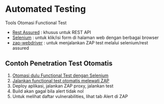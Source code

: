 # Automated Testing #

Tools Otomasi Functional Test

* [Rest Assured](https://github.com/jayway/rest-assured) : khusus untuk REST API
* [Selenium](seleniumhq.org) : untuk klik/isi form di halaman web dengan berbagai browser
* [zap-webdriver](https://github.com/continuumsecurity/zap-webdriver/) : untuk menjalankan ZAP test melalui selenium/rest assured

## Contoh Penetration Test Otomatis ##

1. [Otomasi dulu Functional Test dengan Selenium](https://github.com/continuumsecurity/zap-webdriver/blob/master/src/main/java/net/continuumsecurity/MyAppNavigation.java)
2. [Jalankan functional test otomatis melewati ZAP](https://github.com/continuumsecurity/zap-webdriver/blob/master/src/test/java/net/continuumsecurity/ZapScanTest.java)
3. Deploy aplikasi, jalankan ZAP proxy, jalankan test
4. Build akan gagal bila alert tidak nol
5. Untuk melihat daftar vulnerabilities, lihat tab Alert di ZAP
